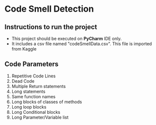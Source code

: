 # Code Smell Detection

## Instructions to run the project
- This project should be executed on **PyCharm** IDE only.
- It includes a csv file named "codeSmellData.csv". This file is imported from Kaggle

## Code Parameters
1.	Repetitive Code Lines
2.	Dead Code
3.	Multiple Return statements
4.	Long statements
5.	Same function names
6.	Long blocks of classes of methods
7.	Long loop blocks
8.	Long Conditional blocks
9.	Long Parameter/Variable list


